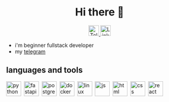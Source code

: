 <div id="header" align="center">
<h1>Hi there 👋</h1>
</div>

<!-- <div id="socials" align="center">
  <a href="#">Linkedin</a>
  <a href="https://t.me/Akamorii">Telegram</a>
</div> -->
<div align="center">
  <a href="https://t.me/Akamorii" target="_blank">
    <img src="https://img.shields.io/badge/Telegram-%40Akamorii-blue?style=flat-square&logo=telegram" alt="Telegram" height="28"/>
  </a>
  <a href="#" target="_blank">
    <img src="https://img.shields.io/badge/LinkedIn-Profile-informational?style=flat-square&logo=linkedin" alt="LinkedIn" height="28"/>
  </a>
</div>


- i'm beginner fullstack developer
- my [telegram](https://t.me/Akamorii)


## languages and tools
<img src="https://cdn.jsdelivr.net/gh/devicons/devicon@latest/icons/python/python-original.svg" title="python" width="40" height="40"/>&nbsp;
<img src="https://cdn.jsdelivr.net/gh/devicons/devicon@latest/icons/fastapi/fastapi-original.svg" title="fastapi" width="40" height="40"/>&nbsp;
<img src="https://cdn.jsdelivr.net/gh/devicons/devicon@latest/icons/postgresql/postgresql-plain.svg" title="postgresql" width="40" height="40"/>&nbsp;
<img src="https://cdn.jsdelivr.net/gh/devicons/devicon@latest/icons/docker/docker-original.svg" title="docker" width="40" height="40"/>&nbsp;
<img src="https://cdn.jsdelivr.net/gh/devicons/devicon@latest/icons/linux/linux-original.svg" title="linux" width="40" height="40"/>&nbsp;
<img src="https://cdn.jsdelivr.net/gh/devicons/devicon@latest/icons/javascript/javascript-original.svg" title="js" width="40" height="40"/>&nbsp;
<img src="https://cdn.jsdelivr.net/gh/devicons/devicon@latest/icons/html5/html5-plain.svg" title="html" width="40" height="40"/>&nbsp;
<img src="https://cdn.jsdelivr.net/gh/devicons/devicon@latest/icons/css3/css3-plain.svg" title="css" width="40" height="40"/>&nbsp;
<img src="https://cdn.jsdelivr.net/gh/devicons/devicon@latest/icons/react/react-original.svg" title="react" width="40" height="40"/>&nbsp;













<!--
**akamorii/akamorii** is a ✨ _special_ ✨ repository because its `README.md` (this file) appears on your GitHub profile.

Here are some ideas to get you started:

- 🔭 I’m currently working on ...
- 🌱 I’m currently learning ...
- 👯 I’m looking to collaborate on ...
- 🤔 I’m looking for help with ...
- 💬 Ask me about ...
- 📫 How to reach me: ...
- 😄 Pronouns: ...
- ⚡ Fun fact: ...
-->
